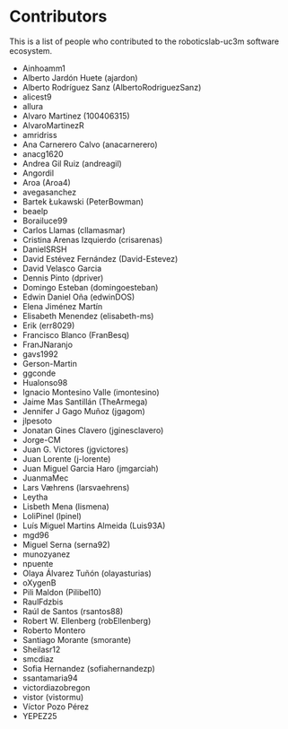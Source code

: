 # Contributors

This is a list of people who contributed to the roboticslab-uc3m software ecosystem.

- Ainhoamm1
- Alberto Jardón Huete (ajardon)
- Alberto Rodríguez Sanz (AlbertoRodriguezSanz)
- alicest9
- allura
- Alvaro Martinez (100406315)
- AlvaroMartinezR
- amridriss
- Ana Carnerero Calvo (anacarnerero)
- anacg1620
- Andrea Gil Ruiz (andreagil)
- Angordil
- Aroa (Aroa4)
- avegasanchez
- Bartek Łukawski (PeterBowman)
- beaelp
- Borailuce99
- Carlos Llamas (cllamasmar)
- Cristina Arenas Izquierdo (crisarenas)
- DanielSRSH
- David Estévez Fernández (David-Estevez)
- David Velasco Garcia
- Dennis Pinto (dpriver)
- Domingo Esteban (domingoesteban)
- Edwin Daniel Oña (edwinDOS)
- Elena Jiménez Martín
- Elisabeth Menendez (elisabeth-ms)
- Erik (err8029)
- Francisco Blanco (FranBesq)
- FranJNaranjo
- gavs1992
- Gerson-Martin
- ggconde
- Hualonso98
- Ignacio Montesino Valle (imontesino)
- Jaime Mas Santillán (TheArmega)
- Jennifer J Gago Muñoz (jgagom)
- jlpesoto
- Jonatan Gines Clavero (jginesclavero)
- Jorge-CM
- Juan G. Victores (jgvictores)
- Juan Lorente (j-lorente)
- Juan Miguel Garcia Haro (jmgarciah)
- JuanmaMec
- Lars Væhrens (larsvaehrens)
- Leytha
- Lisbeth Mena (lismena)
- LoliPinel (lpinel)
- Luís Miguel Martins Almeida (Luis93A)
- mgd96
- Miguel Serna (serna92)
- munozyanez
- npuente
- Olaya Álvarez Tuñón (olayasturias)
- oXygenB
- Pili Maldon (Pilibel10)
- RaulFdzbis
- Raúl de Santos (rsantos88)
- Robert W. Ellenberg (robEllenberg)
- Roberto Montero
- Santiago Morante (smorante)
- Sheilasr12
- smcdiaz
- Sofia Hernandez (sofiahernandezp)
- ssantamaria94
- victordiazobregon
- vistor (vistormu)
- Víctor Pozo Pérez
- YEPEZ25
